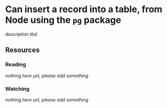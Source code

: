 # Can insert a record into a table, from Node using the `pg` package
_description tbd_
## Resources
### Reading
_nothing here yet, please add something_
### Watching
_nothing here yet, please add something_
